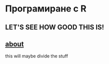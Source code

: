 # Програмиране с R

## LET'S SEE HOW GOOD THIS IS!

[about](about)
---

this will maybe divide the stuff

